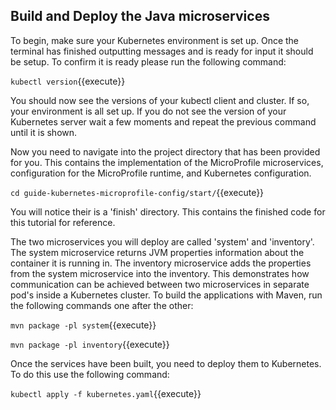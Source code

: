 ## Build and Deploy the Java microservices

To begin, make sure your Kubernetes environment is set up. Once the terminal has finished outputting messages and is ready for input it should be setup. To confirm it is ready please run the following command:

`kubectl version`{{execute}}

You should now see the versions of your kubectl client and cluster. If so, your environment is all set up. If you do not see the version of your Kubernetes server wait a few moments and repeat the previous command until it is shown.

Now you need to navigate into the project directory that has been provided for you.  This contains the implementation of the MicroProfile microservices, configuration for the MicroProfile runtime, and Kubernetes configuration.

`cd guide-kubernetes-microprofile-config/start/`{{execute}}

You will notice their is a 'finish' directory. This contains the finished code for this tutorial for reference.

The two microservices you will deploy are called 'system' and 'inventory'. The system microservice returns JVM properties information about the container it is running in. The inventory microservice adds the properties from the system microservice into the inventory. This demonstrates how communication can be achieved between two microservices in separate pod's inside a Kubernetes cluster. To build the applications with Maven, run the following commands one after the other:

`mvn package -pl system`{{execute}}

`mvn package -pl inventory`{{execute}}

Once the services have been built, you need to deploy them to Kubernetes. To do this use the following command:

`kubectl apply -f kubernetes.yaml`{{execute}}

